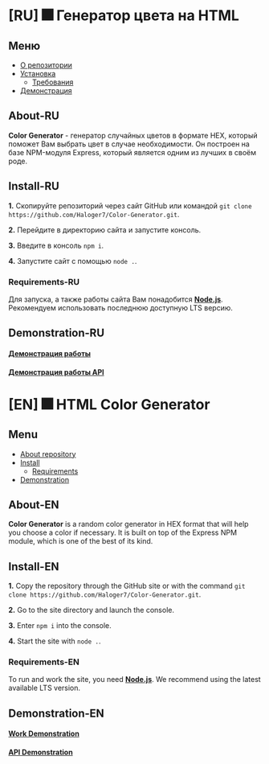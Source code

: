 # [RU] 🎆 Генератор цвета на HTML
## Меню
- [О репозитории](#About-RU)
- [Установка](#Install-RU)
  - [Требования](#Requirements-RU) 
- [Демонстрация](#Demonstration-RU)

## About-RU
**Color Generator** - генератор случайных цветов в формате HEX, который поможет Вам выбрать цвет в случае необходимости. Он построен на базе NPM-модуля Express, который является одним из лучших в своём роде.

## Install-RU
**1.** Скопируйте репозиторий через сайт GitHub или командой `git clone https://github.com/Haloger7/Color-Generator.git`.

**2.** Перейдите в директорию сайта и запустите консоль.

**3.** Введите в консоль `npm i`.

**4.** Запустите сайт с помощью `node .`.

### Requirements-RU
Для запуска, а также работы сайта Вам понадобится [**Node.js**](https://nodejs.org/en/). Рекомендуем использовать последнюю доступную LTS версию.

## Demonstration-RU
#### [**Демонстрация работы**](https://coherent-quilled-pony.glitch.me/)
#### [**Демонстрация работы API**](https://coherent-quilled-pony.glitch.me/api)
# [EN] 🎆 HTML Color Generator
## Menu
- [About repository](#About-EN)
- [Install](#Install-EN)
  - [Requirements](#Requirements-EN)
- [Demonstration](#Demonstration-EN)

## About-EN
**Color Generator** is a random color generator in HEX format that will help you choose a color if necessary. It is built on top of the Express NPM module, which is one of the best of its kind.

## Install-EN
**1.** Copy the repository through the GitHub site or with the command `git clone https://github.com/Haloger7/Color-Generator.git`.

**2.** Go to the site directory and launch the console.

**3.** Enter `npm i` into the console.

**4.** Start the site with `node .`.

### Requirements-EN
To run and work the site, you need [**Node.js**](https://nodejs.org/en/). We recommend using the latest available LTS version.

## Demonstration-EN
#### [**Work Demonstration**](https://coherent-quilled-pony.glitch.me/)
#### [**API Demonstration**](https://coherent-quilled-pony.glitch.me/api)
